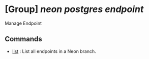 # [Group] _neon postgres endpoint_

Manage Endpoint

## Commands

- [list](/Commands/neon/postgres/endpoint/_list.md)
: List all endpoints in a Neon branch.
